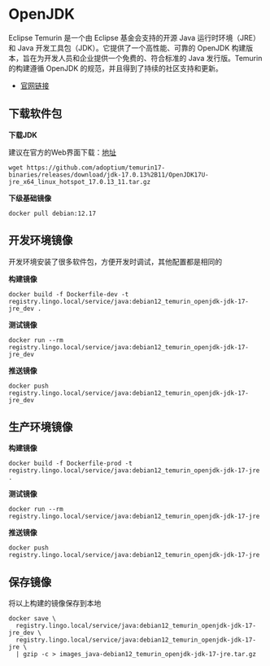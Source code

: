 # OpenJDK

Eclipse Temurin 是一个由 Eclipse 基金会支持的开源 Java 运行时环境（JRE）和 Java 开发工具包（JDK）。它提供了一个高性能、可靠的 OpenJDK 构建版本，旨在为开发人员和企业提供一个免费的、符合标准的 Java 发行版。Temurin 的构建遵循 OpenJDK 的规范，并且得到了持续的社区支持和更新。

- [官网链接](https://adoptium.net/zh-CN/temurin/releases/)



## 下载软件包

**下载JDK**

建议在官方的Web界面下载：[地址](https://adoptium.net/zh-CN/temurin/releases/?os=linux&arch=x64&package=jre&version=17)

```shell
wget https://github.com/adoptium/temurin17-binaries/releases/download/jdk-17.0.13%2B11/OpenJDK17U-jre_x64_linux_hotspot_17.0.13_11.tar.gz
```

**下级基础镜像**

```shell
docker pull debian:12.17
```



## 开发环境镜像

开发环境安装了很多软件包，方便开发时调试，其他配置都是相同的

**构建镜像**

```shell
docker build -f Dockerfile-dev -t registry.lingo.local/service/java:debian12_temurin_openjdk-jdk-17-jre_dev .
```

**测试镜像**

```shell
docker run --rm registry.lingo.local/service/java:debian12_temurin_openjdk-jdk-17-jre_dev
```

**推送镜像**

```shell
docker push registry.lingo.local/service/java:debian12_temurin_openjdk-jdk-17-jre_dev
```



## 生产环境镜像

**构建镜像**

```shell
docker build -f Dockerfile-prod -t registry.lingo.local/service/java:debian12_temurin_openjdk-jdk-17-jre .
```

**测试镜像**

```shell
docker run --rm registry.lingo.local/service/java:debian12_temurin_openjdk-jdk-17-jre
```

**推送镜像**

```shell
docker push registry.lingo.local/service/java:debian12_temurin_openjdk-jdk-17-jre
```



## 保存镜像

将以上构建的镜像保存到本地

```shell
docker save \
  registry.lingo.local/service/java:debian12_temurin_openjdk-jdk-17-jre_dev \
  registry.lingo.local/service/java:debian12_temurin_openjdk-jdk-17-jre \
  | gzip -c > images_java-debian12_temurin_openjdk-jdk-17-jre.tar.gz
```



